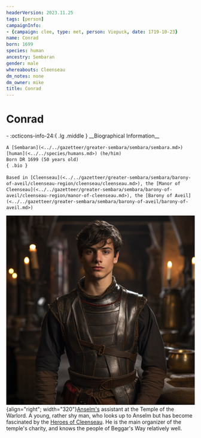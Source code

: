 ```yaml
---
headerVersion: 2023.11.25
tags: [person]
campaignInfo:
- {campaign: clee, type: met, person: Viepuck, date: 1719-10-23}
name: Conrad
born: 1699
species: human
ancestry: Sembaran
gender: male
whereabouts: Cleenseau
dm_notes: none
dm_owner: mike
title: Conrad
---
```

# Conrad
<div class="grid cards ext-narrow-margin ext-one-column" markdown>
- :octicons-info-24:{ .lg .middle } __Biographical Information__

    A [Sembaran](<../../gazetteer/greater-sembara/sembara/sembara.md>) [human](<../../species/humans.md>) (he/him)  
    Born DR 1699 (50 years old)  
    { .bio }

    Based in [Cleenseau](<../../gazetteer/greater-sembara/sembara/barony-of-aveil/cleenseau-region/cleenseau/cleenseau.md>), the [Manor of Cleenseau](<../../gazetteer/greater-sembara/sembara/barony-of-aveil/cleenseau-region/manor-of-cleenseau.md>), the [Barony of Aveil](<../../gazetteer/greater-sembara/sembara/barony-of-aveil/barony-of-aveil.md>)
</div>



![Conrard Cleenseau](../../assets/conrard-cleenseau.png){align="right"; width="320"}[Anselm's](<./anselm.md>) assistant at the Temple of the Warlord. A young, rather shy man, who looks up to Anselm but has become fascinated by the [Heroes of Cleenseau](<../pcs/cleenseau/heroes-of-cleenseau.md>). He is the main organizer of the temple's charity, and knows the people of Beggar's Way relatively well. 



